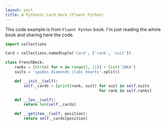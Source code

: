 ```yaml
---
layout: post
title: A Pythonic Card Deck (Fluent Python)
---
```


This code example is from `Fluent Python` book. I'm just reading the whole book and sharing here the code.

<!-- more -->

```python
import collections

Card = collections.namedtuple('Card', ['rank', 'suit'])

class FrenchDeck:
    ranks = [str(n) for n in range(2, 11)] + list('JQKA')
    suits = 'spades diamonds clubs hearts'.split()

    def __init__(self):
        self._cards = [print(rank, suit) for suit in self.suits
                                         for rank in self.ranks]

    def __len__(self):
        return len(self._cards)

    def __getitem__(self, position):
        return self._cards[position]
```
